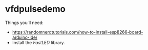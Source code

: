 # vfdpulsedemo

Things you'll need:
* https://randomnerdtutorials.com/how-to-install-esp8266-board-arduino-ide/
* Install the *FastLED* library.
